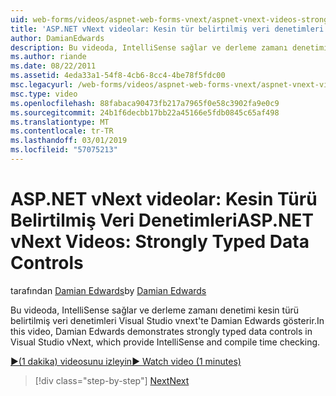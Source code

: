 ```yaml
---
uid: web-forms/videos/aspnet-web-forms-vnext/aspnet-vnext-videos-strongly-typed-data-controls
title: 'ASP.NET vNext videolar: Kesin tür belirtilmiş veri denetimleri | Microsoft Docs'
author: DamianEdwards
description: Bu videoda, IntelliSense sağlar ve derleme zamanı denetimi kesin türü belirtilmiş veri denetimleri Visual Studio vnext'te Damian Edwards gösterir.
ms.author: riande
ms.date: 08/22/2011
ms.assetid: 4eda33a1-54f8-4cb6-8cc4-4be78f5fdc00
msc.legacyurl: /web-forms/videos/aspnet-web-forms-vnext/aspnet-vnext-videos-strongly-typed-data-controls
msc.type: video
ms.openlocfilehash: 88fabaca90473fb217a7965f0e58c3902fa9e0c9
ms.sourcegitcommit: 24b1f6decbb17bb22a45166e5fdb0845c65af498
ms.translationtype: MT
ms.contentlocale: tr-TR
ms.lasthandoff: 03/01/2019
ms.locfileid: "57075213"
---
```

<a name="aspnet-vnext-videos-strongly-typed-data-controls"></a><span data-ttu-id="bb88b-103">ASP.NET vNext videolar: Kesin Türü Belirtilmiş Veri Denetimleri</span><span class="sxs-lookup"><span data-stu-id="bb88b-103">ASP.NET vNext Videos: Strongly Typed Data Controls</span></span>
====================
<span data-ttu-id="bb88b-104">tarafından [Damian Edwards](https://github.com/DamianEdwards)</span><span class="sxs-lookup"><span data-stu-id="bb88b-104">by [Damian Edwards](https://github.com/DamianEdwards)</span></span>

<span data-ttu-id="bb88b-105">Bu videoda, IntelliSense sağlar ve derleme zamanı denetimi kesin türü belirtilmiş veri denetimleri Visual Studio vnext'te Damian Edwards gösterir.</span><span class="sxs-lookup"><span data-stu-id="bb88b-105">In this video, Damian Edwards demonstrates strongly typed data controls in Visual Studio vNext, which provide IntelliSense and compile time checking.</span></span>

[<span data-ttu-id="bb88b-106">&#9654;(1 dakika) videosunu izleyin</span><span class="sxs-lookup"><span data-stu-id="bb88b-106">&#9654; Watch video (1 minutes)</span></span>](https://channel9.msdn.com/Blogs/ASP-NET-Site-Videos/aspnet-vnext-videos-strongly-typed-data-controls)

> [!div class="step-by-step"]
> [<span data-ttu-id="bb88b-107">Next</span><span class="sxs-lookup"><span data-stu-id="bb88b-107">Next</span></span>](aspnet-vnext-videos-model-binding-part-1-selecting-data.md)
